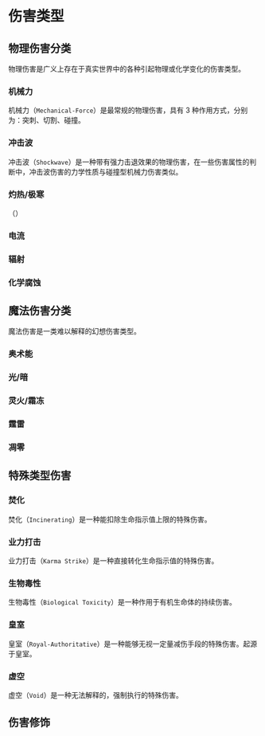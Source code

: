 # 伤害类型

## 物理伤害分类

物理伤害是广义上存在于真实世界中的各种引起物理或化学变化的伤害类型。

### 机械力

机械力（`Mechanical-Force`）是最常规的物理伤害，具有 3 种作用方式，分别为：突刺、切割、碰撞。

### 冲击波

冲击波（`Shockwave`）是一种带有强力击退效果的物理伤害，在一些伤害属性的判断中，冲击波伤害的力学性质与碰撞型机械力伤害类似。

### 灼热/极寒

（）

### 电流

### 辐射

### 化学腐蚀

## 魔法伤害分类

魔法伤害是一类难以解释的幻想伤害类型。

### 奥术能

### 光/暗

### 灵火/霜冻

### 霆雷

### 凋零

## 特殊类型伤害

### 焚化

焚化（`Incinerating`）是一种能扣除生命指示值上限的特殊伤害。

### 业力打击

业力打击（`Karma Strike`）是一种直接转化生命指示值的特殊伤害。

### 生物毒性

生物毒性（`Biological Toxicity`）是一种作用于有机生命体的持续伤害。

### 皇室

皇室（`Royal-Authoritative`）是一种能够无视一定量减伤手段的特殊伤害。起源于皇室。

### 虚空

虚空（`Void`）是一种无法解释的，强制执行的特殊伤害。

## 伤害修饰